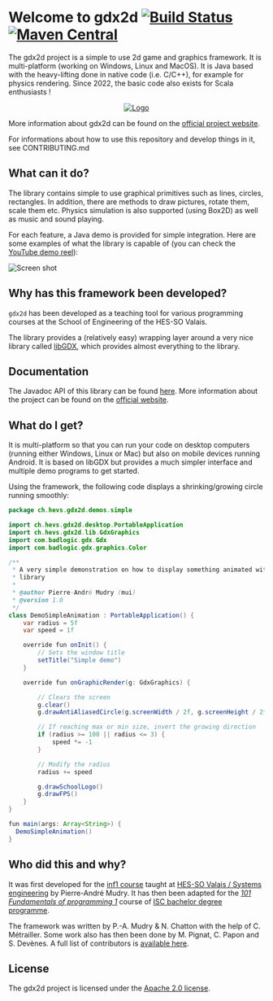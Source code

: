 # Welcome to gdx2d [![Build Status](https://travis-ci.org/ISC-HEI/gdx2d.svg?branch=master)](https://travis-ci.org/ISC-HEI/gdx2d) [![Maven Central](https://maven-badges.herokuapp.com/maven-central/ch.hevs.gdx2d/gdx2d-core/badge.svg)](http://search.maven.org/#search%7Cga%7C1%7Cch.hevs.gdx2d)

The gdx2d project is a simple to use 2d game and graphics framework. It is multi-platform (working on Windows, Linux and MacOS). It is Java based with the heavy-lifting done in native code (i.e. C/C++), for example for physics rendering. Since 2022, the basic code also exists for Scala enthusiasts !

<p align="center">
  <a href="https://www.youtube.com/watch?v=eoVrifa1Xd0" target="_blank"><img src="https://rawgit.com/ISC-HEI/gdx2d-videofile/master/logo/logo_640.png?raw=true" alt="Logo"/></a>
</p>

More information about gdx2d can be found on the [official project website](https://isc-hei.github.io/gdx2d/).

For informations about how to use this repository and develop things in it, see CONTRIBUTING.md

## What can it do?
The library contains simple to use graphical primitives such as lines, circles, rectangles. In addition, there are methods to draw pictures, rotate them, scale them etc. Physics simulation is also supported (using Box2D) as well as music and sound playing.

For each feature, a Java demo is provided for simple integration. Here are some examples of what the library is capable of (you can check the [YouTube demo reel](https://www.youtube.com/watch?v=eoVrifa1Xd0)):

![Screen shot](https://raw.github.com/wiki/pmudry/gdx2d/multi_screenshot.png)

## Why has this framework been developed?
`gdx2d` has been developed as a teaching tool for various programming courses at the School of Engineering of the HES-SO Valais. 

The library provides a (relatively easy) wrapping layer around a very nice library called [libGDX](https://libgdx.badlogicgames.com/), which provides almost everything to the library.

## Documentation
The Javadoc API of this library can be found [here](https://ISC-HEI.github.io/gdx2d/javadoc/). More information about the project can be found on the [official website](https://ISC-HEI.github.io/gdx2d/).

## What do I get?
It is multi-platform so that you can run your code on desktop computers (running either Windows, Linux or Mac) but also on mobile devices running Android. It is based on libGDX but provides a much simpler interface and multiple demo programs to get started.

Using the framework, the following code displays a shrinking/growing circle running smoothly:

```java
package ch.hevs.gdx2d.demos.simple

import ch.hevs.gdx2d.desktop.PortableApplication
import ch.hevs.gdx2d.lib.GdxGraphics
import com.badlogic.gdx.Gdx
import com.badlogic.gdx.graphics.Color

/**
 * A very simple demonstration on how to display something animated with the
 * library
 *
 * @author Pierre-André Mudry (mui)
 * @version 1.0
 */
class DemoSimpleAnimation : PortableApplication() {
    var radius = 5f
    var speed = 1f

    override fun onInit() {
        // Sets the window title
        setTitle("Simple demo")
    }

    override fun onGraphicRender(g: GdxGraphics) {

        // Clears the screen
        g.clear()
        g.drawAntiAliasedCircle(g.screenWidth / 2f, g.screenHeight / 2f, radius, Color.BLUE)

        // If reaching max or min size, invert the growing direction
        if (radius >= 100 || radius <= 3) {
            speed *= -1
        }

        // Modify the radius
        radius += speed

        g.drawSchoolLogo()
        g.drawFPS()
    }
}

fun main(args: Array<String>) {
  DemoSimpleAnimation()
}
```

## Who did this and why?
It was first developed for the [inf1 course](http://inf1.begincoding.net) taught at [HES-SO Valais / Systems engineering](http://hevs.ch/isi) by Pierre-André Mudry. It has then been adapted for the [_101 Fundamentals of programming 1_](https://isc.hevs.ch/learn/enrol/index.php?id=2) course of [ISC bachelor degree programme](https://www.hevs.ch/isc). 

The framework was written by P.-A. Mudry & N. Chatton with the help of C. Métrailler. Some work also has then been done by M. Pignat, C. Papon and S. Devènes. A full list of contributors is [available here](https://github.com/ISC-HEI/gdx2d/graphs/contributors).

## License
The gdx2d project is licensed under the [Apache 2.0 license](https://github.com/ISC-HEI/gdx2d/blob/master/LICENSE).
